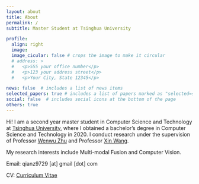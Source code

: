 ```yaml
---
layout: about
title: About
permalink: /
subtitle: Master Student at Tsinghua University

profile:
  align: right
  image: 
  image_cicular: false # crops the image to make it circular
  # address: >
  #   <p>555 your office number</p>
  #   <p>123 your address street</p>
  #   <p>Your City, State 12345</p>

news: false  # includes a list of news items
selected_papers: true # includes a list of papers marked as "selected={true}"
social: false  # includes social icons at the bottom of the page
others: true
---
```


Hi! I am a second year master student in Computer Science and Technology at [Tsinghua University](https://www.tsinghua.edu.cn/en/), where I obtained a bachelor’s degree in Computer Science and Technology in 2020. I conduct research under the supervision of Professor [Wenwu Zhu](https://scholar.google.com/citations?user=7t2jzpgAAAAJ&hl=en) and Professor [Xin Wang](http://mn.cs.tsinghua.edu.cn/xinwang/).

My research interests include Multi-modal Fusion and Computer Vision.

Email: qianz9729 [at] gmail [dot] com

CV: [Curriculum Vitae](/_data/cv.pdf)